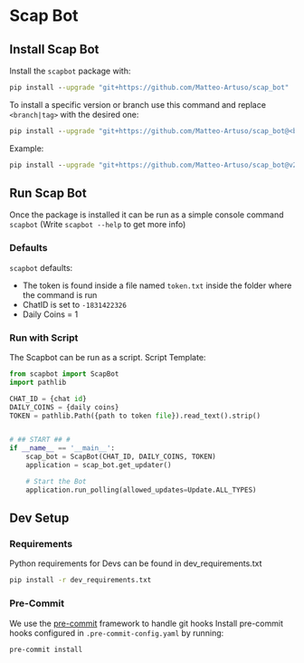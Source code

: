 # Scap Bot

## Install Scap Bot

Install the `scapbot` package with:

```cmd
pip install --upgrade "git+https://github.com/Matteo-Artuso/scap_bot"
```

To install a specific version or branch use this command and replace `<branch|tag>` with the desired one:

```cmd
pip install --upgrade "git+https://github.com/Matteo-Artuso/scap_bot@<branch|tag>"
```

Example:
```cmd
pip install --upgrade "git+https://github.com/Matteo-Artuso/scap_bot@v2.0.2"
```

## Run Scap Bot

Once the package is installed it can be run as a simple console command `scapbot` (Write `scapbot --help` to get more info)

### Defaults

`scapbot` defaults:

- The token is found inside a file named `token.txt` inside the folder where the command is run
- ChatID is set to `-1831422326`
- Daily Coins = 1

### Run with Script
The Scapbot can be run as a script. Script Template:
```python
from scapbot import ScapBot
import pathlib

CHAT_ID = {chat id}
DAILY_COINS = {daily coins}
TOKEN = pathlib.Path({path to token file}).read_text().strip()


# ## START ## #
if __name__ == '__main__':
    scap_bot = ScapBot(CHAT_ID, DAILY_COINS, TOKEN)
    application = scap_bot.get_updater()

    # Start the Bot
    application.run_polling(allowed_updates=Update.ALL_TYPES)
```

## Dev Setup

### Requirements

Python requirements for Devs can be found in dev_requirements.txt

```cmd
pip install -r dev_requirements.txt
```

### Pre-Commit

We use the [pre-commit](https://pre-commit.com/) framework to handle git hooks
Install pre-commit hooks configured in `.pre-commit-config.yaml` by running:

```cmd
pre-commit install
```
